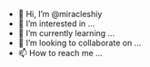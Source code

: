 - 👋 Hi, I’m @miracleshiy
- 👀 I’m interested in ...
- 🌱 I’m currently learning ...
- 💞️ I’m looking to collaborate on ...
- 📫 How to reach me ...

<!---
miracleshiy/miracleshiy is a ✨ special ✨ repository because its `README.md` (this file) appears on your GitHub profile.
You can click the Preview link to take a look at your changes.
--->
